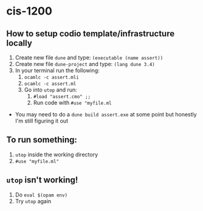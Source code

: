# cis-1200

## How to setup codio template/infrastructure locally
1. Create new file `dune` and type: `(executable (name assert))`
2. Create new file `dune-project` and type: `(lang dune 3.4)`
3. In your terminal run the following:
    1. `ocamlc -c assert.mli`
    2. `ocamlc -c assert.ml`
    3. Go into `utop` and run:
        1. `#load "assert.cmo" ;;`
        2. Run code with `#use "myfile.ml`


* You may need to do a `dune build assert.exe` at some point but honestly I'm still figuring it out

## To run something:
1. `utop` inside the working directory
2. `#use "myfile.ml"`

## `utop` isn't working!
1. Do `eval $(opam env)`
2. Try `utop` again


